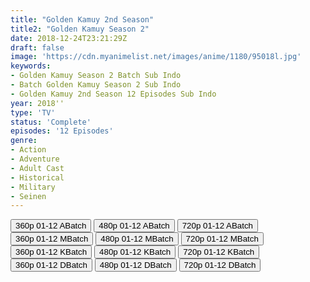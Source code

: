 ```yaml
---
title: "Golden Kamuy 2nd Season"
title2: "Golden Kamuy Season 2"
date: 2018-12-24T23:21:29Z
draft: false
image: 'https://cdn.myanimelist.net/images/anime/1180/95018l.jpg'
keywords:
- Golden Kamuy Season 2 Batch Sub Indo
- Batch Golden Kamuy Season 2 Sub Indo
- Golden Kamuy 2nd Season 12 Episodes Sub Indo
year: 2018''
type: 'TV'
status: 'Complete'
episodes: '12 Episodes'
genre:
- Action
- Adventure
- Adult Cast
- Historical
- Military
- Seinen
---
```


<div class="d-g gg-5 gtc-r ai-c">
<button onclick="window.open('?barc=FcVPysTC6Z_20220924/Batch/1-12/Kuramanime-GKAMUY_S2_BD-1_12-Mp4360','_blank')">360p 01-12 ABatch</button>
<button onclick="window.open('?barc=FcVPysTC6Z_20220924/Batch/1-12/Kuramanime-GKAMUY_S2_BD-1_12-Mp4480','_blank')">480p 01-12 ABatch</button>
<button onclick="window.open('?barc=FcVPysTC6Z_20220924/Batch/1-12/Kuramanime-GKAMUY_S2_BD-1_12-Mp4720','_blank')">720p 01-12 ABatch</button>
<button onclick="window.open('?bmed=aakprt0bs3enobq','_blank')">360p 01-12 MBatch</button>
<button onclick="window.open('?bmed=3psfaxa1cj1kl1x','_blank')">480p 01-12 MBatch</button>
<button onclick="window.open('?bmed=42lga1o1m3l11t1','_blank')">720p 01-12 MBatch</button>
<button onclick="window.open('?bkus=0:/Anm/G/Golden.Kamuy.BD.S2/GoKamuy.BD.S2_360p','_blank')">360p 01-12 KBatch</button>
<button onclick="window.open('?bkus=0:/Anm/G/Golden.Kamuy.BD.S2/GoKamuy.BD.S2_480p','_blank')">480p 01-12 KBatch</button>
<button onclick="window.open('?bkus=0:/Anm/G/Golden.Kamuy.BD.S2/GoKamuy.BD.S2_720p','_blank')">720p 01-12 KBatch</button>
<button onclick="window.open('?bdro=sr1bvja4bo5y8ua','_blank')">360p 01-12 DBatch</button>
<button onclick="window.open('?bdro=lto1yqduc3pmwc2','_blank')">480p 01-12 DBatch</button>
<button onclick="window.open('?bdro=120spx3n0httkmo','_blank')">720p 01-12 DBatch</button>
</div>